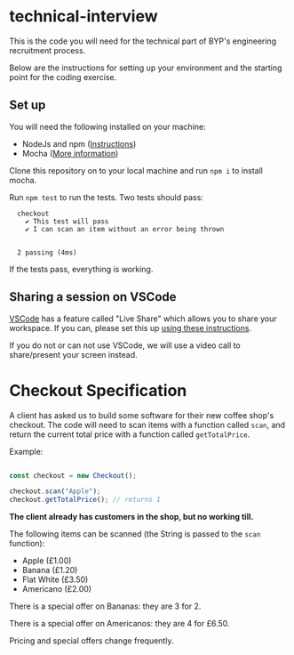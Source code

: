 # technical-interview

This is the code you will need for the technical part of BYP's engineering recruitment process.

Below are the instructions for setting up your environment and the starting point for the coding exercise.

## Set up

You will need the following installed on your machine:

- NodeJs and npm ([Instructions](https://docs.npmjs.com/downloading-and-installing-node-js-and-npm))
- Mocha ([More information](https://mochajs.org/))

Clone this repository on to your local machine and run `npm i` to install mocha.

Run `npm test` to run the tests. Two tests should pass:

```
  checkout
    ✔ This test will pass
    ✔ I can scan an item without an error being thrown


  2 passing (4ms)
```

If the tests pass, everything is working.

## Sharing a session on VSCode

[VSCode](https://code.visualstudio.com/) has a feature called "Live Share" which allows you to share your workspace. If you can, please set this up [using these instructions](https://docs.microsoft.com/en-us/visualstudio/liveshare/quickstart/share).

If you do not or can not use VSCode, we will use a video call to share/present your screen instead.

# Checkout Specification

A client has asked us to build some software for their new coffee shop's checkout. The code will need to scan items with a function called `scan`, and return the current total price with a function called `getTotalPrice`.

Example:

```js

const checkout = new Checkout();

checkout.scan("Apple");
checkout.getTotalPrice(); // returns 1

```

**The client already has customers in the shop, but no working till.**

The following items can be scanned (the String is passed to the `scan` function):

- Apple (£1.00)
- Banana (£1.20)
- Flat White (£3.50)
- Americano (£2.00)

There is a special offer on Bananas: they are 3 for 2.

There is a special offer on Americanos: they are 4 for £6.50.

Pricing and special offers change frequently.
